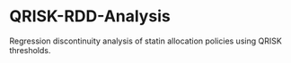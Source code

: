 # QRISK-RDD-Analysis
Regression discontinuity analysis of statin allocation policies using QRISK thresholds.
